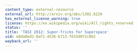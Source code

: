 ```yaml
---
content_type: external-resource
external_url: http://arxiv.org/abs/1302.6229
has_external_license_warning: true
license: https://en.wikipedia.org/wiki/All_rights_reserved
status: ''
title: 'TASI 2012: Super-Tricks for Superspace'
uid: e8da0ed2-8af1-4536-b713-f633d072c0b2
wayback_url: ''
---
```

